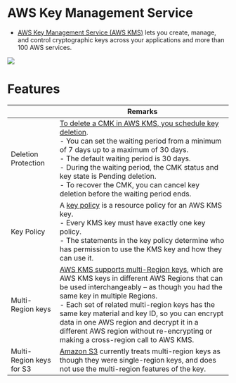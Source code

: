 # AWS Key Management Service
- [AWS Key Management Service (AWS KMS)](https://aws.amazon.com/kms/) lets you create, manage, and control cryptographic keys across your applications and more than 100 AWS services. 

![](https://d1.awsstatic.com/Security/aws-kms/Group%2017aws-kms.6dc3dbbbe5b75b46c4f62218d0531e5bed7276ce.png)

# Features

|                          | Remarks                                                                                                                                                                                                                                                                                                                                                                                                                                                                                                  |
|--------------------------|----------------------------------------------------------------------------------------------------------------------------------------------------------------------------------------------------------------------------------------------------------------------------------------------------------------------------------------------------------------------------------------------------------------------------------------------------------------------------------------------------------|
| Deletion Protection      | [To delete a CMK in AWS KMS, you schedule key deletion](https://docs.aws.amazon.com/kms/latest/developerguide/deleting-keys.html). <br/>- You can set the waiting period from a minimum of 7 days up to a maximum of 30 days. <br/>- The default waiting period is 30 days.<br/>- During the waiting period, the CMK status and key state is Pending deletion.<br/>- To recover the CMK, you can cancel key deletion before the waiting period ends.                                                     |
| Key Policy               | A [key policy](https://docs.aws.amazon.com/kms/latest/developerguide/key-policies.html) is a resource policy for an AWS KMS key.<br/>- Every KMS key must have exactly one key policy.<br/>- The statements in the key policy determine who has permission to use the KMS key and how they can use it.                                                                                                                                                                                                   |
| Multi-Region keys        | [AWS KMS supports multi-Region keys](https://docs.aws.amazon.com/kms/latest/developerguide/multi-region-keys-overview.html), which are AWS KMS keys in different AWS Regions that can be used interchangeably – as though you had the same key in multiple Regions.<br/>- Each set of related multi-region keys has the same key material and key ID, so you can encrypt data in one AWS region and decrypt it in a different AWS region without re-encrypting or making a cross-region call to AWS KMS. |
| Multi-Region keys for S3 | [Amazon S3](../../6_StorageServices/3_S3ObjectStorage/Readme.md) currently treats multi-region keys as though they were single-region keys, and does not use the multi-region features of the key.                                                                                                                                                                                                                                                                                                       |